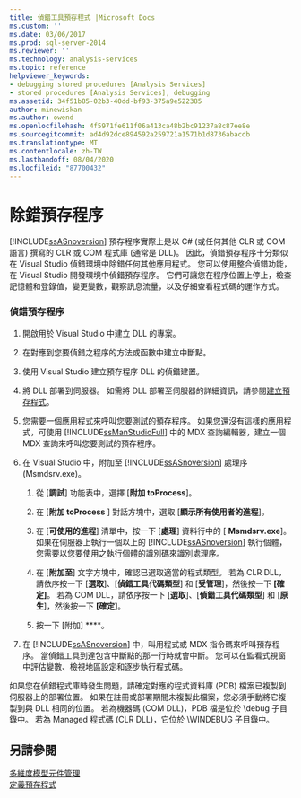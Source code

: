 ```yaml
---
title: 偵錯工具預存程式 |Microsoft Docs
ms.custom: ''
ms.date: 03/06/2017
ms.prod: sql-server-2014
ms.reviewer: ''
ms.technology: analysis-services
ms.topic: reference
helpviewer_keywords:
- debugging stored procedures [Analysis Services]
- stored procedures [Analysis Services], debugging
ms.assetid: 34f51b85-02b3-40dd-bf93-375a9e522385
author: minewiskan
ms.author: owend
ms.openlocfilehash: 4f5971fe611f06a413ca48b2bc91237a8c87ee8e
ms.sourcegitcommit: ad4d92dce894592a259721a1571b1d8736abacdb
ms.translationtype: MT
ms.contentlocale: zh-TW
ms.lasthandoff: 08/04/2020
ms.locfileid: "87700432"
---
```

# <a name="debugging-stored-procedures"></a>除錯預存程序
  [!INCLUDE[ssASnoversion](../../includes/ssasnoversion-md.md)] 預存程序實際上是以 C# (或任何其他 CLR 或 COM 語言) 撰寫的 CLR 或 COM 程式庫 (通常是 DLL)。 因此，偵錯預存程序十分類似在 Visual Studio 偵錯環境中除錯任何其他應用程式。 您可以使用整合偵錯功能，在 Visual Studio 開發環境中偵錯預存程序。 它們可讓您在程序位置上停止，檢查記憶體和登錄值，變更變數，觀察訊息流量，以及仔細查看程式碼的運作方式。  
  
### <a name="to-debug-a-stored-procedure"></a>偵錯預存程序  
  
1.  開啟用於 Visual Studio 中建立 DLL 的專案。  
  
2.  在對應到您要偵錯之程序的方法或函數中建立中斷點。  
  
3.  使用 Visual Studio 建立預存程序 DLL 的偵錯建置。  
  
4.  將 DLL 部署到伺服器。 如需將 DLL 部署至伺服器的詳細資訊，請參閱[建立預存程式](creating-stored-procedures.md)。  
  
5.  您需要一個應用程式來呼叫您要測試的預存程序。 如果您還沒有這樣的應用程式，可使用 [!INCLUDE[ssManStudioFull](../../includes/ssmanstudiofull-md.md)] 中的 MDX 查詢編輯器，建立一個 MDX 查詢來呼叫您要測試的預存程序。  
  
6.  在 Visual Studio 中，附加至 [!INCLUDE[ssASnoversion](../../includes/ssasnoversion-md.md)] 處理序 (Msmdsrv.exe)。  
  
    1.  從 [**調試**] 功能表中，選擇 [**附加 toProcess**]。  
  
    2.  在 [**附加 toProcess** ] 對話方塊中，選取 [**顯示所有使用者的進程**]。  
  
    3.  在 [**可使用的進程**] 清單中，按一下 [**處理**] 資料行中的 [ **Msmdsrv.exe**]。 如果在伺服器上執行一個以上的 [!INCLUDE[ssASnoversion](../../includes/ssasnoversion-md.md)] 執行個體，您需要以您要使用之執行個體的識別碼來識別處理序。  
  
    4.  在 [**附加至**] 文字方塊中，確認已選取適當的程式類型。 若為 CLR DLL，請依序按一下 [**選取**]、[**偵錯工具代碼類型**] 和 [**受管理**]，然後按一下 **[確定]**。 若為 COM DLL，請依序按一下 [**選取**]、[**偵錯工具代碼類型**] 和 [**原生**]，然後按一下 **[確定]**。  
  
    5.  按一下 [附加] ****。  
  
7.  在 [!INCLUDE[ssASnoversion](../../includes/ssasnoversion-md.md)] 中，叫用程式或 MDX 指令碼來呼叫預存程序。 當偵錯工具到達包含中斷點的那一行時就會中斷。 您可以在監看式視窗中評估變數、檢視地區設定和逐步執行程式碼。  
  
 如果您在偵錯程式庫時發生問題，請確定對應的程式資料庫 (PDB) 檔案已複製到伺服器上的部署位置。 如果在註冊或部署期間未複製此檔案，您必須手動將它複製到與 DLL 相同的位置。 若為機器碼 (COM DLL)，PDB 檔是位於 \debug 子目錄中。 若為 Managed 程式碼 (CLR DLL)，它位於 \WINDEBUG 子目錄中。  
  
## <a name="see-also"></a>另請參閱  
 [多維度模型元件管理](../multidimensional-models/multidimensional-model-assemblies-management.md)   
 [定義預存程式](defining-stored-procedures.md)  
  
  
